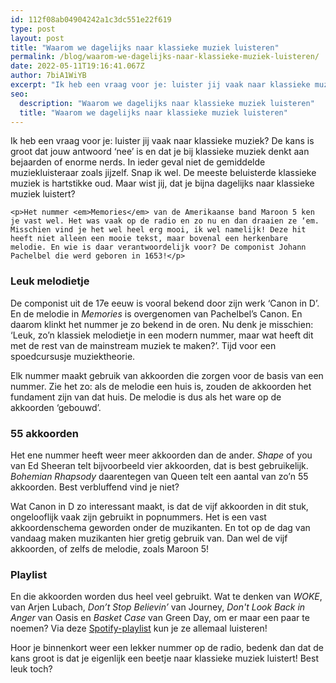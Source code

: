 ```yaml
---
id: 112f08ab04904242a1c3dc551e22f619
type: post
layout: post
title: "Waarom we dagelijks naar klassieke muziek luisteren"
permalink: /blog/waarom-we-dagelijks-naar-klassieke-muziek-luisteren/
date: 2022-05-11T19:16:41.067Z
author: 7biA1WiYB
excerpt: "Ik heb een vraag voor je: luister jij vaak naar klassieke muziek? De kans is groot dat jouw antwoord ‘nee’ is en dat je bij klassieke muziek denkt aan bejaarden of enorme nerds. In ieder geval niet de gemiddelde muziekluisteraar zoals jijzelf. Snap ik wel. De meeste beluisterde klassieke muziek is hartstikke oud. Maar wist jij, dat je bijna dagelijks naar klassieke muziek luistert?  "
seo:
  description: "Waarom we dagelijks naar klassieke muziek luisteren"
  title: "Waarom we dagelijks naar klassieke muziek luisteren"
---
```

Ik heb een vraag voor je: luister jij vaak naar klassieke muziek? De kans is groot dat jouw antwoord ‘nee’ is en dat je bij klassieke muziek denkt aan bejaarden of enorme nerds. In ieder geval niet de gemiddelde muziekluisteraar zoals jijzelf. Snap ik wel. De meeste beluisterde klassieke muziek is hartstikke oud. Maar wist jij, dat je bijna dagelijks naar klassieke muziek luistert?  

    <p>Het nummer <em>Memories</em> van de Amerikaanse band Maroon 5 ken je vast wel. Het was vaak op de radio en zo nu en dan draaien ze ‘em. Misschien vind je het wel heel erg mooi, ik wel namelijk! Deze hit heeft niet alleen een mooie tekst, maar bovenal een herkenbare melodie. En wie is daar verantwoordelijk voor? De componist Johann Pachelbel die werd geboren in 1653!</p>
<h3>Leuk melodietje</h3>
<p>De componist uit de 17e eeuw is vooral bekend door zijn werk ‘Canon in D’. En de melodie in <em>Memories</em> is overgenomen van Pachelbel’s Canon. En daarom klinkt het nummer je zo bekend in de oren. Nu denk je misschien: ‘Leuk, zo’n klassiek melodietje in een modern nummer, maar wat heeft dit met de rest van de mainstream muziek te maken?’. Tijd voor een spoedcursusje muziektheorie.</p>
<p>Elk nummer maakt gebruik van akkoorden die zorgen voor de basis van een nummer. Zie het zo: als de melodie een huis is, zouden de akkoorden het fundament zijn van dat huis. De melodie is dus als het ware op de akkoorden ‘gebouwd’.</p>
<h3>55 akkoorden</h3>
<p>Het ene nummer heeft weer meer akkoorden dan de ander. <em>Shape</em> of you van Ed Sheeran telt bijvoorbeeld vier akkoorden, dat is best gebruikelijk. <em>Bohemian Rhapsody </em>daarentegen van Queen telt een aantal van zo’n 55 akkoorden. Best verbluffend vind je niet?</p>
<p>Wat Canon in D zo interessant maakt, is dat de vijf akkoorden in dit stuk, ongelooflijk vaak zijn gebruikt in popnummers. Het is een vast akkoordenschema geworden onder de muzikanten. En tot op de dag van vandaag maken muzikanten hier gretig gebruik van. Dan wel de vijf akkoorden, of zelfs de melodie, zoals Maroon 5!</p>
<h3>Playlist</h3>
<p>En die akkoorden worden dus heel veel gebruikt. Wat te denken van <em>WOKE</em>, van Arjen Lubach, <em>Don’t Stop Believin’</em> van Journey, <em>Don't Look Back in Anger</em> van Oasis en <em>Basket Case </em>van Green Day, om er maar een paar te noemen? Via deze <a href="https://open.spotify.com/playlist/7AXeyVujYnWlWTtIKsdU1n?si=QPuyVsUDRPuvSR5RjP2gYw" target="_blank">Spotify-playlist</a> kun je ze allemaal luisteren!</p>
<p>Hoor je binnenkort weer een lekker nummer op de radio, bedenk dan dat de kans groot is dat je eigenlijk een beetje naar klassieke muziek luistert! Best leuk toch? </p>  
